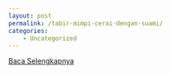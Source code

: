 ```yaml
---
layout: post
permalink: /tabir-mimpi-cerai-dengan-suami/
categories:
    - Uncategorized
---
```


[Baca Selengkapnya](/09)